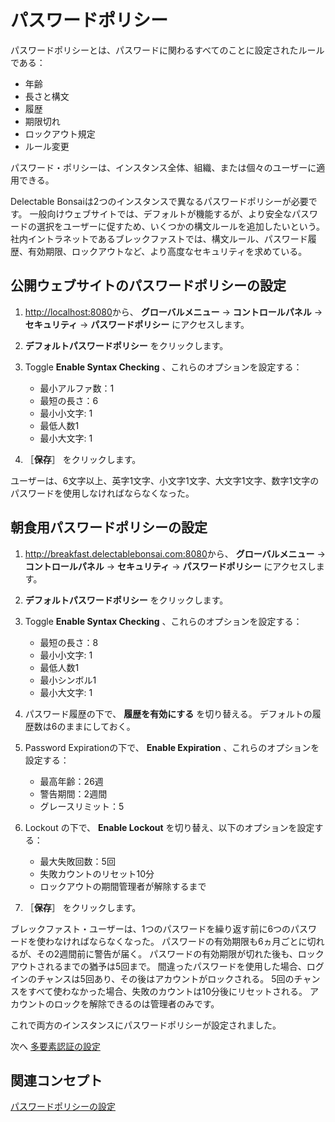 # パスワードポリシー

パスワードポリシーとは、パスワードに関わるすべてのことに設定されたルールである：

- 年齢
- 長さと構文
- 履歴
- 期限切れ
- ロックアウト規定
- ルール変更

パスワード・ポリシーは、インスタンス全体、組織、または個々のユーザーに適用できる。

Delectable Bonsaiは2つのインスタンスで異なるパスワードポリシーが必要です。 一般向けウェブサイトでは、デフォルトが機能するが、より安全なパスワードの選択をユーザーに促すため、いくつかの構文ルールを追加したいという。 社内イントラネットであるブレックファストでは、構文ルール、パスワード履歴、有効期限、ロックアウトなど、より高度なセキュリティを求めている。

## 公開ウェブサイトのパスワードポリシーの設定

1. <http://localhost:8080>から、 **グローバルメニュー** &rarr; **コントロールパネル** &rarr; **セキュリティ** &rarr; **パスワードポリシー** にアクセスします。

1. **デフォルトパスワードポリシー** をクリックします。

1. Toggle **Enable Syntax Checking** 、これらのオプションを設定する：

   - 最小アルファ数：1
   - 最短の長さ：6
   - 最小小文字: 1
   - 最低人数1
   - 最小大文字: 1

1. ［**保存**］ をクリックします。

ユーザーは、6文字以上、英字1文字、小文字1文字、大文字1文字、数字1文字のパスワードを使用しなければならなくなった。

## 朝食用パスワードポリシーの設定

1. <http://breakfast.delectablebonsai.com:8080>から、 **グローバルメニュー** &rarr; **コントロールパネル** &rarr; **セキュリティ** &rarr; **パスワードポリシー** にアクセスします。

1. **デフォルトパスワードポリシー** をクリックします。

1. Toggle **Enable Syntax Checking** 、これらのオプションを設定する：

   - 最短の長さ：8
   - 最小小文字: 1
   - 最低人数1
   - 最小シンボル1
   - 最小大文字: 1

1. パスワード履歴の下で、 **履歴を有効にする** を切り替える。 デフォルトの履歴数は6のままにしておく。

1. Password Expirationの下で、 **Enable Expiration** 、これらのオプションを設定する：

   - 最高年齢：26週
   - 警告期間：2週間
   - グレースリミット：5

1. Lockout の下で、 **Enable Lockout** を切り替え、以下のオプションを設定する：

   - 最大失敗回数：5回
   - 失敗カウントのリセット10分
   - ロックアウトの期間管理者が解除するまで

1. ［**保存**］ をクリックします。

ブレックファスト・ユーザーは、1つのパスワードを繰り返す前に6つのパスワードを使わなければならなくなった。 パスワードの有効期限も6ヵ月ごとに切れるが、その2週間前に警告が届く。 パスワードの有効期限が切れた後も、ロックアウトされるまでの猶予は5回まで。 間違ったパスワードを使用した場合、ログインのチャンスは5回あり、その後はアカウントがロックされる。 5回のチャンスをすべて使わなかった場合、失敗のカウントは10分後にリセットされる。 アカウントのロックを解除できるのは管理者のみです。

これで両方のインスタンスにパスワードポリシーが設定されました。

次へ [多要素認証の設定](./configuring-mfa.md)

## 関連コンセプト

[パスワードポリシーの設定](https://learn.liferay.com/w/dxp/users-and-permissions/roles-and-permissions/configuring-a-password-policy)
